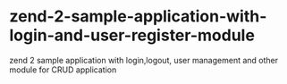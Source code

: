 zend-2-sample-application-with-login-and-user-register-module
=============================================================

zend 2 sample application with login,logout, user management and other module for CRUD application